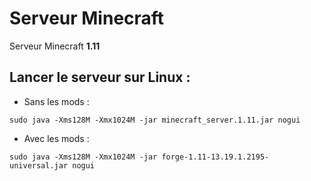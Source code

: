 # Serveur Minecraft
Serveur Minecraft **1.11**
## Lancer le serveur sur Linux :
* Sans les mods :
```console
sudo java -Xms128M -Xmx1024M -jar minecraft_server.1.11.jar nogui
```
* Avec les mods :
```console
sudo java -Xms128M -Xmx1024M -jar forge-1.11-13.19.1.2195-universal.jar nogui
```